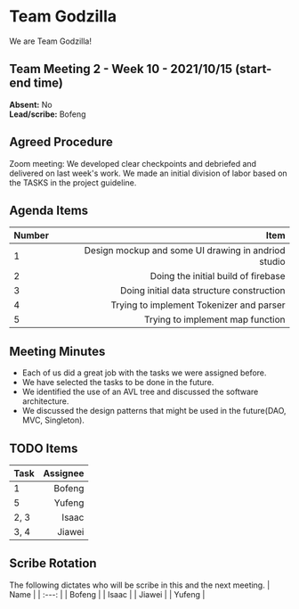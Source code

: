 # Team Godzilla
We are Team Godzilla!

## Team Meeting 2 - Week 10 - 2021/10/15 (start-end time)
**Absent:** No
<br>
**Lead/scribe:** Bofeng

## Agreed Procedure
Zoom meeting: We developed clear checkpoints and debriefed and delivered on last week's work. We made an initial division of labor based on the TASKS in the project guideline.

## Agenda Items
| Number | Item |
| :--- | ---: |
| 1 | Design mockup and some UI drawing in andriod studio|
| 2 | Doing the initial build of firebase |
| 3 | Doing initial data structure construction |
| 4 | Trying to implement Tokenizer and parser |
| 5 | Trying to implement map function |

## Meeting Minutes
- Each of us did a great job with the tasks we were assigned before.
- We have selected the tasks to be done in the future.
- We identified the use of an AVL tree and discussed the software architecture.
- We discussed the design patterns that might be used in the future(DAO, MVC, Singleton).

## TODO Items
| Task | Assignee |
| :--- | ---: |
| 1 | Bofeng |
| 5 | Yufeng |
| 2, 3 | Isaac |
| 3, 4 | Jiawei |

## Scribe Rotation
The following dictates who will be scribe in this and the next meeting.
| Name |
| :---: |
| Bofeng |
| Isaac |
| Jiawei |
| Yufeng |